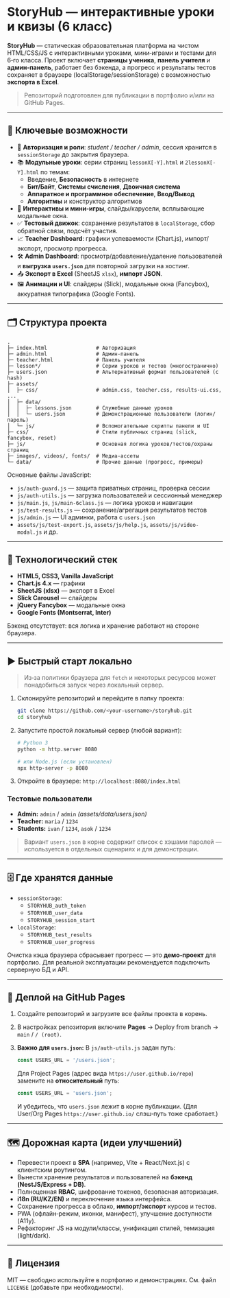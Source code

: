 # StoryHub — интерактивные уроки и квизы (6 класс)

**StoryHub** — статическая образовательная платформа на чистом HTML/CSS/JS с интерактивными уроками, мини‑играми и тестами для 6‑го класса. Проект включает **страницы ученика**, **панель учителя** и **админ‑панель**, работает без бэкенда, а прогресс и результаты тестов сохраняет в браузере (localStorage/sessionStorage) с возможностью **экспорта в Excel**.

> Репозиторий подготовлен для публикации в портфолио и/или на GitHub Pages.

---

## 🔎 Ключевые возможности

- 🔐 **Авторизация и роли**: _student / teacher / admin_, сессия хранится в `sessionStorage` до закрытия браузера.
- 📚 **Модульные уроки**: серии страниц `lessonX[-Y].html` и `2lessonX[-Y].html` по темам:
  - Введение, **Безопасность** в интернете
  - **Бит/Байт**, **Системы счисления**, **Двоичная система**
  - **Аппаратное и программное обеспечение**, **Ввод/Вывод**
  - **Алгоритмы** и конструктор алгоритмов
- 🧩 **Интерактивы и мини‑игры**, слайды/карусели, всплывающие модальные окна.
- ✅ **Тестовый движок**: сохранение результатов в `localStorage`, сбор обратной связи, подсчёт участия.
- 📈 **Teacher Dashboard**: графики успеваемости (Chart.js), импорт/экспорт, просмотр прогресса.
- 🛠️ **Admin Dashboard**: просмотр/добавление/удаление пользователей и **выгрузка `users.json`** для повторной загрузки на хостинг.
- 📤 **Экспорт в Excel** (SheetJS `xlsx`), **импорт JSON**.
- 🖼 **Анимации и UI**: слайдеры (Slick), модальные окна (Fancybox), аккуратная типографика (Google Fonts).

---

## 🗂 Структура проекта

```
.
├─ index.html                # Авторизация
├─ admin.html                # Админ-панель
├─ teacher.html              # Панель учителя
├─ lesson*/                  # Серии уроков и тестов (многостранично)
├─ users.json                # Альтернативный формат пользователей (с hash)
├─ assets/
│  ├─ css/                   # admin.css, teacher.css, results-ui.css, ...
│  ├─ data/
│  │  ├─ lessons.json        # Служебные данные уроков
│  │  └─ users.json          # Демонстрационные пользователи (логин/пароль)
│  └─ js/                    # Вспомогательные скрипты панели и UI
├─ css/                      # Стили публичных страниц (slick, fancybox, reset)
├─ js/                       # Основная логика уроков/тестов/охраны страниц
├─ images/, videos/, fonts/  # Медиа-ассеты
└─ data/                     # Прочие данные (прогресс, примеры)
```

Основные файлы JavaScript:

- `js/auth-guard.js` — защита приватных страниц, проверка сессии
- `js/auth-utils.js` — загрузка пользователей и сессионный менеджер
- `js/main.js`, `js/main-6class.js` — логика уроков и навигации
- `js/test-results.js` — сохранение/агрегация результатов тестов
- `js/admin.js` — UI админки, работа с `users.json`
- `assets/js/test-export.js`, `assets/js/help.js`, `assets/js/video-modal.js` и др.

---

## 🧰 Технологический стек

- **HTML5, CSS3, Vanilla JavaScript**
- **Chart.js 4.x** — графики
- **SheetJS (xlsx)** — экспорт в Excel
- **Slick Carousel** — слайдеры
- **jQuery Fancybox** — модальные окна
- **Google Fonts (Montserrat, Inter)**

Бэкенд отсутствует: вся логика и хранение работают на стороне браузера.

---

## ▶️ Быстрый старт локально

> Из‑за политики браузера для `fetch` и некоторых ресурсов может понадобиться запуск через локальный сервер.

1. Склонируйте репозиторий и перейдите в папку проекта:
   ```bash
   git clone https://github.com/<your-username>/storyhub.git
   cd storyhub
   ```
2. Запустите простой локальный сервер (любой вариант):

   ```bash
   # Python 3
   python -m http.server 8080

   # или Node.js (если установлен)
   npx http-server -p 8080
   ```

3. Откройте в браузере: `http://localhost:8080/index.html`

### Тестовые пользователи

- **Admin:** `admin` / `admin` _(assets/data/users.json)_
- **Teacher:** `maria` / `1234`
- **Students:** `ivan` / `1234`, `asok` / `1234`

> Вариант `users.json` в корне содержит список с хэшами паролей — используется в отдельных сценариях и для демонстрации.

---

## 🗄 Где хранятся данные

- `sessionStorage`:
  - `STORYHUB_auth_token`
  - `STORYHUB_user_data`
  - `STORYHUB_session_start`
- `localStorage`:
  - `STORYHUB_test_results`
  - `STORYHUB_user_progress`

Очистка кэша браузера сбрасывает прогресс — это **демо‑проект** для портфолио. Для реальной эксплуатации рекомендуется подключить серверную БД и API.

---

## 🚀 Деплой на GitHub Pages

1. Создайте репозиторий и загрузите все файлы проекта в корень.
2. В настройках репозитория включите **Pages** → Deploy from branch → `main` / `/ (root)`.
3. **Важно для `users.json`:**
   В `js/auth-utils.js` задан путь:

   ```js
   const USERS_URL = '/users.json';
   ```

   Для Project Pages (адрес вида `https://user.github.io/repo`) замените на **относительный** путь:

   ```js
   const USERS_URL = 'users.json';
   ```

   И убедитесь, что `users.json` лежит в корне публикации.
   (Для User/Org Pages `https://user.github.io/` слэш‑путь тоже сработает.)

---

## 🗺 Дорожная карта (идеи улучшений)

- Перевести проект в **SPA** (например, Vite + React/Next.js) с клиентским роутингом.
- Вынести хранение результатов и пользователей на **бэкенд (NestJS/Express + DB)**.
- Полноценная **RBAC**, шифрование токенов, безопасная авторизация.
- **i18n (RU/KZ/EN)** и переключение языка интерфейса.
- Сохранение прогресса в облако, **импорт/экспорт** курсов и тестов.
- PWA (офлайн‑режим, иконки, манифест), улучшение доступности (A11y).
- Рефакторинг JS на модули/классы, унификация стилей, темизация (light/dark).

---

## 📄 Лицензия

MIT — свободно используйте в портфолио и демонстрациях. См. файл `LICENSE` (добавьте при необходимости).
